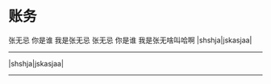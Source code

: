 # 账务

张无忌
你是谁
我是张无忌
张无忌
你是谁
我是张无啥叫哈啊
|shshja|jskasjaa|
________________

|shshja|jskasjaa|
________________